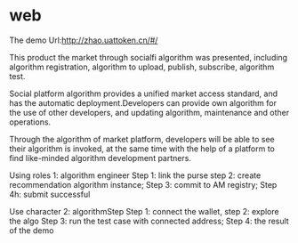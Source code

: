 # web
The demo Url:http://zhao.uattoken.cn/#/

This product the market through socialfi algorithm was presented, including algorithm registration, algorithm to upload, publish, subscribe, algorithm test.

Social platform algorithm provides a unified market access standard, and has the automatic deployment.Developers can provide own algorithm for the use of other developers, and updating algorithm, maintenance and other operations.

Through the algorithm of market platform, developers will be able to see their algorithm is invoked, at the same time with the help of a platform to find like-minded algorithm development partners.

Using roles 1: algorithm engineer
Step 1: link the purse
step 2: create recommendation algorithm instance;
Step 3: commit to AM registry;
Step 4h: submit successful

Use character 2: algorithmStep 
Step 1: connect the wallet,
step 2: explore the algo
Step 3: run the test case with connected address;
Step 4: the result of the demo
